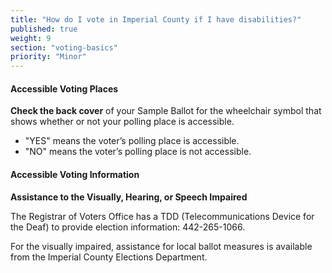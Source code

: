 ```yaml
---
title: "How do I vote in Imperial County if I have disabilities?"
published: true
weight: 9
section: "voting-basics"
priority: "Minor"
---
```


#### Accessible Voting Places  
**Check the back cover** of your Sample Ballot for the wheelchair symbol that shows whether or not your polling place is accessible.  
- "YES" means the voter’s polling place is accessible.  
- "NO" means the voter’s polling place is not accessible.  

#### Accessible Voting Information   
**Assistance to the Visually, Hearing, or Speech Impaired**  

The Registrar of Voters Office has a TDD (Telecommunications Device for the Deaf) to provide election information: 442-265-1066.  

For the visually impaired, assistance for local ballot measures is available from the Imperial County Elections Department.  
